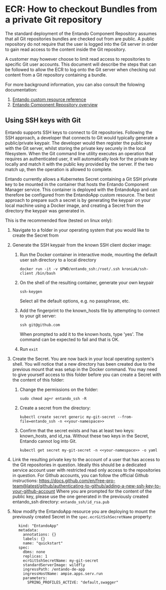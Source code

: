 # ECR: How to checkout Bundles from a private Git repository

The standard deployment of the Entando Component Repository assumes that all Git repositories bundles are checked out 
from are public. A public repository do not require that the user is logged into the Git server in order to gain read access
to the content inside the Git repository.

A customer may however choose to limit read access to repositories to specific Git user accounts. This document will
describe the steps that can be followed to allow the ECR to log onto the Git server when checking out content from a
Git repository containing a bundle.

For more background information, you can also consult the folowing documentation:
1. [Entando custom resource reference](../../docs/concepts/custom-resources.md)
2. [Entando Component Repository overview](./ecr-overview.md)

## Using SSH keys with Git
Entando supports SSH keys to connect to Git repositories. Following the SSH approach, a developer that 
connects to Git would typically generate a public/private keypair. The developer would then register the public
key with the Git server, whilst storing the private key securely in the local filesystem. When the Git command line
utility executes an operation that requires an authenticated user, it will automatically look for the private
key locally and match it with the public key provided by the server. If the two match up, then the operation is allowed
to complete.

Entando currently allows a Kubernetes Secret containing a Git SSH private key to be mounted in the container that hosts 
the Entando Component Manager service. This container is deployed with the EntandoApp and can therefore be configured
from the EntandoApp custom resource. The best approach to prepare such a secret is by generating the keypair on 
your local machine using a Docker image, and creating a Secret from the directory the keypair was generated in.

This is the recommended flow (tested on linux only):

1. Navigate to a folder in your operating system that you would like to create the Secret from

2. Generate the SSH keypair from the known SSH client docker image:

    1. Run the Docker container in interactive mode, mounting the default user ssh directory to a local directory

         ```
         docker run -it -v $PWD/entando_ssh:/root/.ssh kroniak/ssh-client /bin/bash 
         ```

    2. On the shell of the resulting container, generate your own keypair

        ```
        ssh-keygen
        ```

        Select all the default options, e.g. no passphrase, etc.

    3. Add the fingerprint to the known_hosts file by attempting to connect to your git server:

        ```
        ssh git@github.com
        ```

        When prompted to add it to the known hosts, type 'yes'. The command can be expected to fail and that is OK.

    4. Run `exit`

3. Create the Secret. You are now back in your local operating system's shell. You will notice that a new directory has been created due
    to the previous mount that was setup in the Docker command. You may need to give yourself access to this folder before
    you can create a Secret with the content of this folder:

    1. Change the permissions on the folder:
    
        ```
        sudo chmod ag+r entando_ssh -R
        ```
        
    2. Create a secret from the directory:
    
        ```
        kubectl create secret generic my-git-secret --from-file=entando_ssh -n <<your-namespace>>
        ```
        
    3. Confirm that the secret exists and has at least two keys: known_hosts, and id_rsa. Without these two keys in the 
        Secret, Entando cannot log into Git.
        
        ```
        kubectl get secret my-git-secret -n <<your-namespace>> -o yaml
        ```

4. Link the resulting private key to the account of a user that has access to the Git repositories in question. Ideally
this should be a dedicated service account user with restricted read only access to the repositories in question. For Github
accounts, you can follow the official Github instructions: 
https://docs.github.com/en/free-pro-team@latest/github/authenticating-to-github/adding-a-new-ssh-key-to-your-github-account
Where you are prompted for the content of the public key, please use the one generated in the previously created
entando_ssh directory:
```entando_ssh/id_rsa.pub```   

5. Now modify the EntandoApp resource you are deploying to mount the previously created Secret in the 
`spec.ecrGitSshSecretName` property:
```   
      kind: "EntandoApp"
      metadata:
        annotations: {}
        labels: {}
        name: "quickstart"
      spec:
        dbms: none
        replicas: 1
        ecrGitSshSecretName: my-git-secret
        standardServerImage: wildfly
        ingressPath: /entando-de-app
        ingressHostName: ampie.apps.serv.run
        parameters:
          SPRING_PROFILES_ACTIVE: "default,swagger"
```
